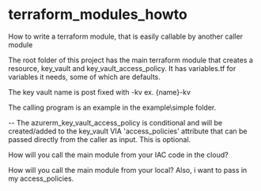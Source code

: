 # terraform_modules_howto
How to write a terraform module, that is easily callable by another caller module  


The root folder of this project has the main terraform module that creates a resource, key_vault and key_vault_access_policy.
It has variables.tf for variables it needs, some of which are defaults.

The key vault name is post fixed with -kv    ex. {name}-kv

The calling program is an example in the example\simple folder. 


-- The azurerm_key_vault_access_policy is conditional and will be created/added to the key_vault VIA 'access_policies' attribute that can be passed directly from the caller as input. This is optional. 




<BOLD>How will you call the main module from your IAC code in the cloud?</BOLD>











<BOLD>How will you call the main module from your local?  Also, i want to pass in my access_policies.</BOLD>

